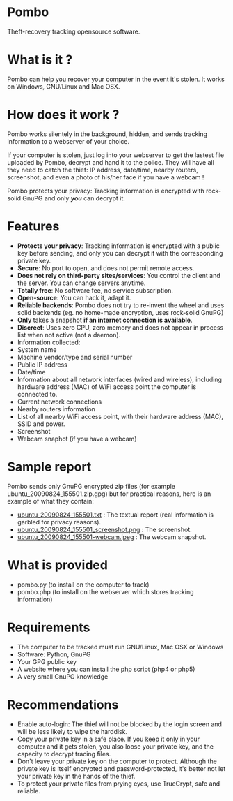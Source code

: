 Pombo
===

Theft-recovery tracking opensource software.

What is it ?
===

Pombo can help you recover your computer in the event it's stolen.
It works on Windows, GNU/Linux and Mac OSX.

How does it work ?
===

Pombo works silentely in the background, hidden, and sends tracking information to a webserver of your choice.

If your computer is stolen, just log into your webserver to get the lastest file uploaded by Pombo, decrypt and hand it to the police. They will have all they need to catch the thief: IP address, date/time, nearby routers, screenshot, and even a photo of his/her face if you have a webcam !

Pombo protects your privacy: Tracking information is encrypted with rock-solid GnuPG and only __*you*__ can decrypt it.

Features
===

* __Protects your privacy__: Tracking information is encrypted with a public key before sending, and only you can decrypt it with the corresponding private key.
* __Secure__: No port to open, and does not permit remote access.
* __Does not rely on third-party sites/services__: You control the client and the server. You can change servers anytime.
* __Totally free__: No software fee, no service subscription.
* __Open-source__: You can hack it, adapt it.
* __Reliable backends__: Pombo does not try to re-invent the wheel and uses solid backends (eg. no home-made encryption, uses rock-solid GnuPG)
* __Only__ takes a snapshot __if an internet connection is available__.
* __Discreet__: Uses zero CPU, zero memory and does not appear in process list when not active (not a daemon).
* Information collected:
 * System name
 * Machine vendor/type and serial number
 * Public IP address
 * Date/time
 * Information about all network interfaces (wired and wireless), including hardware address (MAC) of WiFi access point the computer is connected to.
 * Current network connections
 * Nearby routers information
 * List of all nearby WiFi access point, with their hardware address (MAC), SSID and power.
 * Screenshot
 * Webcam snaphot (if you have a webcam)

Sample report
===

Pombo sends only GnuPG encrypted zip files (for example ubuntu_20090824_155501.zip.gpg) but for practical reasons, here is an example of what they contain:

* [ubuntu\_20090824\_155501.txt](http://www.sebsauvage.net/pombo/ubuntu\_20090824\_155501.txt) : The textual report (real information is garbled for privacy reasons).
* [ubuntu\_20090824\_155501\_screenshot.png](http://www.sebsauvage.net/pombo/ubuntu\_20090824\_155501\_screenshot.png) : The screenshot.
* [ubuntu\_20090824\_155501-webcam.jpeg](http://www.sebsauvage.net/pombo/ubuntu\_20090824\_155501\_webcam.jpeg) : The webcam snapshot.

What is provided
===

* pombo.py (to install on the computer to track)
* pombo.php (to install on the webserver which stores tracking information)

Requirements
===

* The computer to be tracked must run GNU/Linux, Mac OSX or Windows
* Software: Python, GnuPG
* Your GPG public key
* A website where you can install the php script (php4 or php5)
* A very small GnuPG knowledge

Recommendations
===

* Enable auto-login: The thief will not be blocked by the login screen and will be less likely to wipe the harddisk.
* Copy your private key in a safe place. If you keep it only in your computer and it gets stolen, you also loose your private key, and the capacity to decrypt tracing files.
* Don't leave your private key on the computer to protect. Although the private key is itself encrypted and password-protected, it's better not let your private key in the hands of the thief.
* To protect your private files from prying eyes, use TrueCrypt, safe and reliable.
